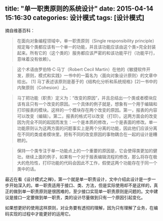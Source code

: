 title: "单一职责原则的系统设计"
date: 2015-04-14 15:16:30
categories: 设计模式
tags: [设计模式]
---

摘自维基百科：

>在面向对象编程领域中，单一职责原则（Single responsibility principle）规定每个类都应该有一个单一的功能，并且该功能应该由这个类>完全封装起来。所有它的（这个类的）服务都应该严密的和该功能平行（功能平行，意味着没有依赖）。

>这个术语由罗伯特·C·马丁（Robert Cecil Martin）在他的《敏捷软件开发，原则，模式和实践》一书中的一篇名为〈面向对象设计原则〉的文章中给出。 [1] 马丁表述该原则是基于的《结构化分析和系统规格》[2]一书中的内聚原则（Cohesion）上。

>马丁把功能（职责）定义为：“改变的原因”，并且总结出一个类或者模块应该有且只有一个改变的原因。一个具体的例子就是，想象有一个用于编辑和打印报表的模块。这样的一个模块存在两个改变的原因。第一，报表的内容可以改变（编辑）。第二，报表的格式可以改变（打印）。这两方面会的改变因为完全不同的起因而发生：一个是本质的修改，一个是表面的修改。单一功能原则认为这两方面的问题事实上是两个分离的功能，因此他们应该分离在不同的类或者模块里。把有不同的改变原因的事物耦合在一起的设计是糟糕的。

>保持一个类专注于单一功能点上的一个重要的原因是，它会使得类更加的健壮。继续上面的例子，如果有一个对于报表编辑流程的修改，那么将存在极大的危险性，打印功能的代码会因此不工作，假使这两个功能存在于同一个类中的话。

<!--more-->

最近在看《设计模式之禅》，第一个就是单一职责设计，文中介绍此设计是一步一步开始深入的。单一职责适用于接口、类、方法，但是实际使用却不是这样的，真正的做到单一职责原则是很困难的，至少接口实现单一职责原则是问题的。文中建议是接口一定要做到单一职责，类的设计尽量做到只有一个原因引起变化。  

如果想更好的使用这样原则，对业务要有透彻的理解，因为只有理解了业务，在编码实现的过程中才能更好的运用它。